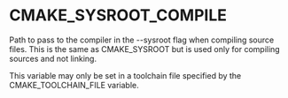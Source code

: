   

# CMAKE_SYSROOT_COMPILE  
Path to pass to the compiler in the --sysroot flag when compiling source
files.  This is the same as CMAKE_SYSROOT but is used only for
compiling sources and not linking.  

This variable may only be set in a toolchain file specified by
the CMAKE_TOOLCHAIN_FILE variable.  

